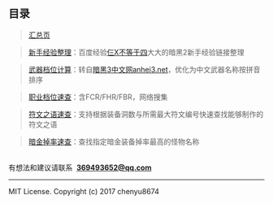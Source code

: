 目录
---
<blockquote><a href="https://www.shitieshou.com/diablo2/" target="_blank">汇总页</a></blockquote>
<blockquote><a href="https://www.shitieshou.com/diablo2/NoobExperience.html" target="_blank">新手经验整理</a>：百度经验<a href="https://jingyan.baidu.com/user/npublic?uid=47935502c40e33f2179cfb87" target="_blank">仨X不等于四</a>大大的暗黑2新手经验链接整理</blockquote>
<blockquote><a href="https://www.shitieshou.com/diablo2/WeaponSpeed.html" target="_blank">武器档位计算</a>：转自<a href="http://bbs.anhei2.com/diablo/wuqi_speed.html" target="_blank">暗黑3中文网anhei3.net</a>，优化为中文武器名称按拼音排序</blockquote>
<blockquote><a href="https://www.shitieshou.com/diablo2/GearTable.html" target="_blank">职业档位速查</a>：含FCR/FHR/FBR，网络搜集</blockquote>
<blockquote><a href="https://www.shitieshou.com/diablo2/RuneWords.html" target="_blank">符文之语速查</a>：支持根据装备洞数与所需最大符文编号快速查找能够制作的符文之语</blockquote>
<blockquote><a href="https://www.shitieshou.com/diablo2/EquipDrop.html" target="_blank">暗金掉率速查</a>：查找指定暗金装备掉率最高的怪物名称</blockquote>

<br>有想法和建议请联系  **369493652@qq.com**

---
MIT License.
Copyright (c) 2017 chenyu8674
